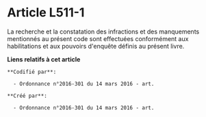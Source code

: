 # Article L511-1

La recherche et la constatation des infractions et des manquements mentionnés au présent code sont effectuées conformément
aux habilitations et aux pouvoirs d'enquête définis au présent livre.

**Liens relatifs à cet article**

	**Codifié par**:

	  - Ordonnance n°2016-301 du 14 mars 2016 - art.

	**Créé par**:

	  - Ordonnance n°2016-301 du 14 mars 2016 - art.
